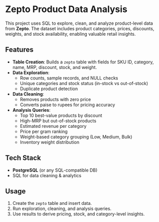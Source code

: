 # Zepto Product Data Analysis

This project uses SQL to explore, clean, and analyze product-level data from **Zepto**. The dataset includes product categories, prices, discounts, weights, and stock availability, enabling valuable retail insights.

## Features
- **Table Creation**: Builds a `zepto` table with fields for SKU ID, category, name, MRP, discount, stock, and weight.
- **Data Exploration**: 
  - Row counts, sample records, and NULL checks
  - Unique categories and stock status (in-stock vs out-of-stock)
  - Duplicate product detection
- **Data Cleaning**:
  - Removes products with zero price
  - Converts paise to rupees for pricing accuracy
- **Analysis Queries**:
  - Top 10 best-value products by discount
  - High-MRP but out-of-stock products
  - Estimated revenue per category
  - Price per gram ranking
  - Weight-based category grouping (Low, Medium, Bulk)
  - Inventory weight distribution

## Tech Stack
- **PostgreSQL** (or any SQL-compatible DB)
- SQL for data cleaning & analytics

## Usage
1. Create the `zepto` table and insert data.
2. Run exploration, cleaning, and analysis queries.
3. Use results to derive pricing, stock, and category-level insights.

